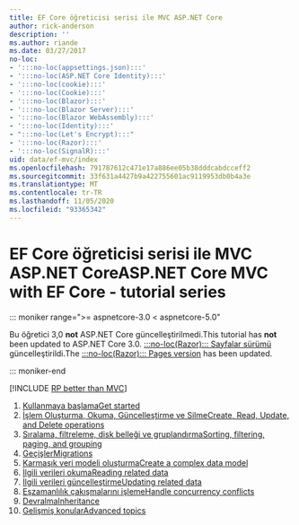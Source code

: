 ```yaml
---
title: EF Core öğreticisi serisi ile MVC ASP.NET Core
author: rick-anderson
description: ''
ms.author: riande
ms.date: 03/27/2017
no-loc:
- ':::no-loc(appsettings.json):::'
- ':::no-loc(ASP.NET Core Identity):::'
- ':::no-loc(cookie):::'
- ':::no-loc(Cookie):::'
- ':::no-loc(Blazor):::'
- ':::no-loc(Blazor Server):::'
- ':::no-loc(Blazor WebAssembly):::'
- ':::no-loc(Identity):::'
- ":::no-loc(Let's Encrypt):::"
- ':::no-loc(Razor):::'
- ':::no-loc(SignalR):::'
uid: data/ef-mvc/index
ms.openlocfilehash: 791787612c471e17a886ee05b38dddcabdcceff2
ms.sourcegitcommit: 33f631a4427b9a422755601ac9119953db0b4a3e
ms.translationtype: MT
ms.contentlocale: tr-TR
ms.lasthandoff: 11/05/2020
ms.locfileid: "93365342"
---
```

# <a name="aspnet-core-mvc-with-ef-core---tutorial-series"></a><span data-ttu-id="eb447-102">EF Core öğreticisi serisi ile MVC ASP.NET Core</span><span class="sxs-lookup"><span data-stu-id="eb447-102">ASP.NET Core MVC with EF Core - tutorial series</span></span>

::: moniker range=">= aspnetcore-3.0 < aspnetcore-5.0"

<span data-ttu-id="eb447-103">Bu öğretici 3,0 **not** ASP.NET Core güncelleştirilmedi.</span><span class="sxs-lookup"><span data-stu-id="eb447-103">This tutorial has **not** been updated to ASP.NET Core 3.0.</span></span> <span data-ttu-id="eb447-104">[ :::no-loc(Razor)::: Sayfalar sürümü](xref:data/ef-rp/intro) güncelleştirildi.</span><span class="sxs-lookup"><span data-stu-id="eb447-104">The [:::no-loc(Razor)::: Pages version](xref:data/ef-rp/intro) has been updated.</span></span>

::: moniker-end

[!INCLUDE [RP better than MVC](../../includes/RP-EF/rp-over-mvc.md)]

1. [<span data-ttu-id="eb447-105">Kullanmaya başlama</span><span class="sxs-lookup"><span data-stu-id="eb447-105">Get started</span></span>](xref:data/ef-mvc/intro)
1. [<span data-ttu-id="eb447-106">İşlem Oluşturma, Okuma, Güncelleştirme ve Silme</span><span class="sxs-lookup"><span data-stu-id="eb447-106">Create, Read, Update, and Delete operations</span></span>](xref:data/ef-mvc/crud)
1. [<span data-ttu-id="eb447-107">Sıralama, filtreleme, disk belleği ve gruplandırma</span><span class="sxs-lookup"><span data-stu-id="eb447-107">Sorting, filtering, paging, and grouping</span></span>](xref:data/ef-mvc/sort-filter-page)
1. [<span data-ttu-id="eb447-108">Geçişler</span><span class="sxs-lookup"><span data-stu-id="eb447-108">Migrations</span></span>](xref:data/ef-mvc/migrations)
1. [<span data-ttu-id="eb447-109">Karmaşık veri modeli oluşturma</span><span class="sxs-lookup"><span data-stu-id="eb447-109">Create a complex data model</span></span>](xref:data/ef-mvc/complex-data-model)
1. [<span data-ttu-id="eb447-110">İlgili verileri okuma</span><span class="sxs-lookup"><span data-stu-id="eb447-110">Reading related data</span></span>](xref:data/ef-mvc/read-related-data)
1. [<span data-ttu-id="eb447-111">İlgili verileri güncelleştirme</span><span class="sxs-lookup"><span data-stu-id="eb447-111">Updating related data</span></span>](xref:data/ef-mvc/update-related-data)
1. [<span data-ttu-id="eb447-112">Eşzamanlılık çakışmalarını işleme</span><span class="sxs-lookup"><span data-stu-id="eb447-112">Handle concurrency conflicts</span></span>](xref:data/ef-mvc/concurrency)
1. [<span data-ttu-id="eb447-113">Devralma</span><span class="sxs-lookup"><span data-stu-id="eb447-113">Inheritance</span></span>](xref:data/ef-mvc/inheritance)
1. [<span data-ttu-id="eb447-114">Gelişmiş konular</span><span class="sxs-lookup"><span data-stu-id="eb447-114">Advanced topics</span></span>](xref:data/ef-mvc/advanced)
